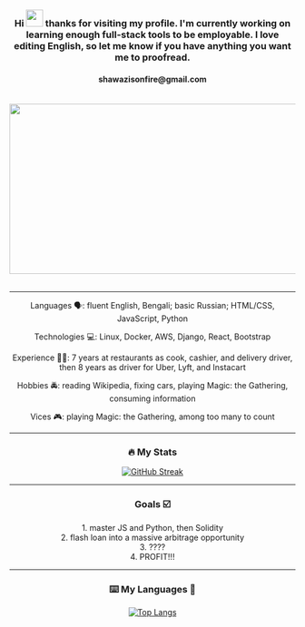 <div align="center"> <h3> Hi <img src="https://media.giphy.com/media/hvRJCLFzcasrR4ia7z/giphy.gif" width="30px"/> thanks for visiting my profile. I'm currently working on learning enough full-stack tools to be employable. I love editing English, so let me know if you have anything you want me to proofread. </h3>
<div align="center"> <h4> shawazisonfire@gmail.com </h4> 
</div>
<br>
<div align="center">
  <img src="https://media.giphy.com/media/dWesBcTLavkZuG35MI/giphy.gif" width="600" height="300"/>
</div>
<br>
<hr>

Languages 🗣️: fluent English, Bengali; basic Russian;  HTML/CSS, JavaScript, Python

Technologies 💻: Linux, Docker, AWS, Django, React, Bootstrap

Experience 👷‍♂️: 7 years at restaurants as cook, cashier, and delivery driver, then 8 years as driver for Uber, Lyft, and Instacart

Hobbies 🚔: reading Wikipedia, fixing cars, playing Magic: the Gathering, consuming information

Vices 🎮: playing Magic: the Gathering, among too many to count

---

### 🔥 My Stats 
 [![GitHub Streak](http://github-readme-streak-stats.herokuapp.com?user=shawazi&theme=dark)](https://git.io/streak-stats) 
 <br>
 <hr>
 
<h3> Goals ☑️ </h3>
1. master JS and Python, then Solidity
<br/>
2. flash loan into a massive arbitrage opportunity
<br/>
3. ????
<br/>
4. PROFIT!!!
<br/>

---

### ⌨️ My Languages 📢
  [![Top Langs](https://github-readme-stats.vercel.app/api/top-langs/?username=shawazi&theme=dracula )](https://github.com/shawazi/github-readme-stats)
